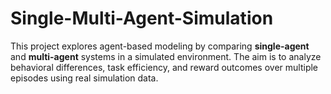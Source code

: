 # Single-Multi-Agent-Simulation
This project explores agent-based modeling by comparing **single-agent** and **multi-agent** systems in a simulated environment. The aim is to analyze behavioral differences, task efficiency, and reward outcomes over multiple episodes using real simulation data.
